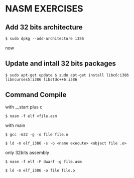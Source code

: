 # NASM EXERCISES

## Add 32 bits architecture
``
$ sudo dpkg --add-architecture i386
``

now

## Update and intall 32 bits packages

``
$ sudo apt-get update
$ sudo apt-get install libc6:i386 libncurses5:i386 libstdc++6:i386
``

## Command Compile

with __start plus c

``
$ nasm -f elf <file.asm
``

with main

``
$ gcc -m32 -g -o file file.o
``

``
$ ld -m elf_i386 -s -o <name execute> <object file .o>
``

only 32bits assembly

``
$ nasm -f elf -F dwarf -g file.asm
``

``
$ ld -m elf_i386 -o file file.o
``


